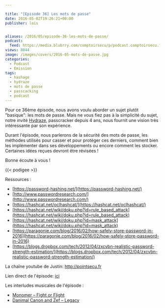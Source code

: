 ```yaml
---

title: "[Episode 36] Les mots de passe"
date: 2016-05-02T19:26:21+00:00
publisher: lois


aliases: /2016/05/episode-36-les-mots-de-passe/
podcast:
  feed: https://media.blubrry.com/comptoirsecu/p/podcast.comptoirsecu.fr/CSEC.EP36.2016-05-02.MOTS_DE_PASSE.mp3
views: 8044
image: /images/covers/2016-05-mots-de-passe.jpg
categories:
  - Podcast
  - Emission
tags:
  - hashage
  - hydraze
  - mots de passe
  - passcacking
  - podcast
---
```



Pour ce 36ème épisode, nous avons voulu aborder un sujet plutôt "basique": les mots de passe. Mais ne vous fiez pas à la simplicité du sujet, notre invité [Hydraze](https://twitter.com/hydraze), passcracker depuis 4 ans, nous fournit une vision très intéressante par son expérience.

Durant l'épisode, nous parlerons de la sécurité des mots de passe, les méthodes utilisés pour casser et pour protéger ces derniers, comment bien les implémenter dans ses développements ou encore comment les stocker. Certaines idées reçues devront être révisées !

Bonne écoute à vous !




{{< podigee >}}





Ressources :

  * [https://password-hashing.net/](https://password-hashing.net/)
  * [http://www.passwordresearch.com/](http://www.passwordresearch.com/)
  * [https://hashcat.net/oclhashcat/](https://hashcat.net/oclhashcat/)
  * [https://hashcat.net/wiki/doku.php?id=rule_based_attack](https://hashcat.net/wiki/doku.php?id=rule_based_attack)
  * [https://hashcat.net/wiki/doku.php?id=mask_attack](https://hashcat.net/wiki/doku.php?id=mask_attack)
  * [https://paragonie.com/blog/2016/02/how-safely-store-password-in-2016](https://paragonie.com/blog/2016/02/how-safely-store-password-in-2016)
  * [https://blogs.dropbox.com/tech/2012/04/zxcvbn-realistic-password-strength-estimation/](https://blogs.dropbox.com/tech/2012/04/zxcvbn-realistic-password-strength-estimation/)

La chaîne youtube de Justin: http://pointsecu.fr

Lien direct de l'épisode: [ici](http://podcast.comptoirsecu.fr/CSEC.EP36.2016-05-02.MOTS_DE_PASSE.mp3)

Les interludes musicales de l'épisode :

  * [Monomer – Fight or Flight](https://monomer.bandcamp.com/album/labyrinth)
  * [Danimal Canon and Zef – Legacy](https://danimalcannon.bandcamp.com/album/parallel-processing)
